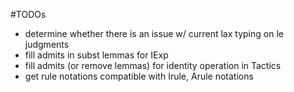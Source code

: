 #TODOs

* determine whether there is an issue w/ current lax typing on le judgments
* fill admits in subst lemmas for IExp
* fill admits (or remove lemmas) for identity operation in Tactics
* get rule notations compatible with Irule, Arule notations